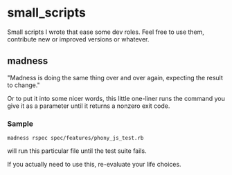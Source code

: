 # small_scripts
Small scripts I wrote that ease some dev roles. Feel free to use them, contribute new or improved versions or whatever. 

## madness
"Madness is doing the same thing over and over again, expecting the result to change."

Or to put it into some nicer words, this little one-liner runs the command you give it as a parameter until it returns a nonzero exit code. 

### Sample

```
madness rspec spec/features/phony_js_test.rb
```
will run this particular file until the test suite fails. 

If you actually need to use this, re-evaluate your life choices.
